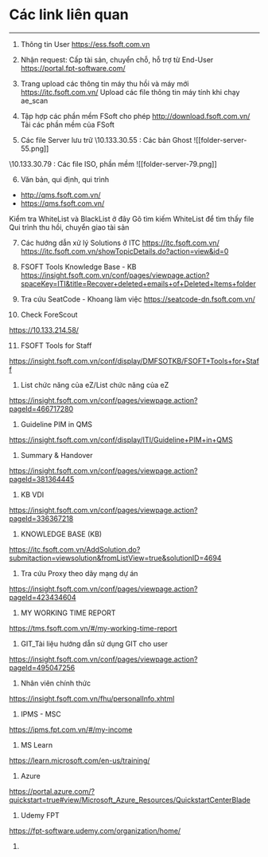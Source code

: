 # Các link liên quan

---
1. Thông tin User
https://ess.fsoft.com.vn

2. Nhận request: Cấp tài sản, chuyển chỗ, hỗ trợ từ End-User
https://portal.fpt-software.com/

3. Trang upload các thông tin máy thu hồi và máy mới
https://itc.fsoft.com.vn/
Upload các file thông tin máy tính khi chạy ae_scan

4. Tập hợp các phần mềm FSoft cho phép
http://download.fsoft.com.vn/
Tải các phần mềm của FSoft

  

5. Các file Server lưu trữ
\\10.133.30.55 : Các bản Ghost
![[folder-server-55.png]]

\\10.133.30.79 : Các file ISO, phần mềm
![[folder-server-79.png]]  

6. Văn bản, qui định, qui trình
- http://qms.fsoft.com.vn/
- https://qms.fsoft.com.vn/

Kiểm tra WhiteList và BlackList ở đây
Gõ tìm kiếm WhiteList để tìm thấy file
Qui trình thu hồi, chuyển giao tài sản
  
7. Các hướng dẫn xử lý Solutions ở ITC 
https://itc.fsoft.com.vn/
https://itc.fsoft.com.vn/showTopicDetails.do?action=view&id=0
 
8. FSOFT Tools Knowledge Base - KB
https://insight.fsoft.com.vn/conf/pages/viewpage.action?spaceKey=ITI&title=Recover+deleted+emails+of+Deleted+Items+folder

9. Tra cứu SeatCode - Khoang làm việc
https://seatcode-dn.fsoft.com.vn/

10. Check ForeScout

https://10.133.214.58/

11. FSOFT Tools for Staff

https://insight.fsoft.com.vn/conf/display/DMFSOTKB/FSOFT+Tools+for+Staff

  

1. List chức năng của eZ/List chức năng của eZ

https://insight.fsoft.com.vn/conf/pages/viewpage.action?pageId=466717280

  

1. Guideline PIM in QMS

https://insight.fsoft.com.vn/conf/display/ITI/Guideline+PIM+in+QMS

  

1. Summary & Handover

https://insight.fsoft.com.vn/conf/pages/viewpage.action?pageId=381364445

  

1. KB VDI

https://insight.fsoft.com.vn/conf/pages/viewpage.action?pageId=336367218

  

1. KNOWLEDGE BASE (KB)

https://itc.fsoft.com.vn/AddSolution.do?submitaction=viewsolution&fromListView=true&solutionID=4694

  

1. Tra cứu Proxy theo dãy mạng dự án

https://insight.fsoft.com.vn/conf/pages/viewpage.action?pageId=423434604

  

1. MY WORKING TIME REPORT

https://tms.fsoft.com.vn/#/my-working-time-report

  

1. GIT_Tài liệu hướng dẫn sử dụng GIT cho user

https://insight.fsoft.com.vn/conf/pages/viewpage.action?pageId=495047256

  

1. Nhân viên chính thức

https://insight.fsoft.com.vn/fhu/personalInfo.xhtml

  

1. IPMS - MSC

https://ipms.fpt.com.vn/#/my-income

  
  

1. MS Learn

https://learn.microsoft.com/en-us/training/

  

1. Azure

https://portal.azure.com/?quickstart=true#view/Microsoft_Azure_Resources/QuickstartCenterBlade

  

1. Udemy FPT

https://fpt-software.udemy.com/organization/home/

  

1.